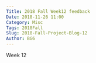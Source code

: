 ```yaml
--- 
Title: 2018 Fall Week12 feedback
Date: 2018-11-26 11:00
Category: Misc
Tags: 2018Fall
Slug: 2018-Fall-Project-Blog-12
Author: BG6
---
```


Week 12

<!-- PELICAN_END_SUMMARY -->



